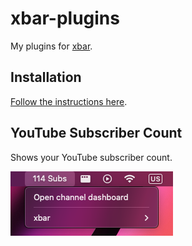 # xbar-plugins

My plugins for [xbar](https://xbarapp.com/).

## Installation

[Follow the instructions here](https://github.com/matryer/xbar#installing-plugins).

## YouTube Subscriber Count

Shows your YouTube subscriber count.

![YouTube Subscriber Count](youtube-subscriber-count.png)
